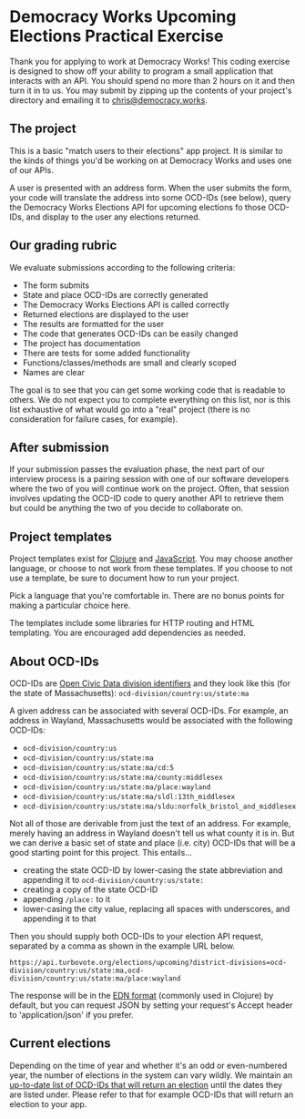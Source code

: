 # Democracy Works Upcoming Elections Practical Exercise

Thank you for applying to work at Democracy Works! This coding
exercise is designed to show off your ability to program a small
application that interacts with an API. You should spend no more than
2 hours on it and then turn it in to us. You may submit by zipping up
the contents of your project's directory and emailing it to
chris@democracy.works.

## The project

This is a basic "match users to their elections" app project. It is
similar to the kinds of things you'd be working on at Democracy Works
and uses one of our APIs.

A user is presented with an address form. When the user submits the
form, your code will translate the address into some OCD-IDs (see
below), query the Democracy Works Elections API for upcoming elections
fo those OCD-IDs, and display to the user any elections returned.

## Our grading rubric

We evaluate submissions according to the following criteria:

* The form submits
* State and place OCD-IDs are correctly generated
* The Democracy Works Elections API is called correctly
* Returned elections are displayed to the user
* The results are formatted for the user
* The code that generates OCD-IDs can be easily changed
* The project has documentation
* There are tests for some added functionality
* Functions/classes/methods are small and clearly scoped
* Names are clear

The goal is to see that you can get some working code that is readable
to others. We do not expect you to complete everything on this list,
nor is this list exhaustive of what would go into a "real" project
(there is no consideration for failure cases, for example).

## After submission

If your submission passes the evaluation phase, the next part of our
interview process is a pairing session with one of our software
developers where the two of you will continue work on the
project. Often, that session involves updating the OCD-ID code to
query another API to retrieve them but could be anything the two of
you decide to collaborate on.

## Project templates

Project templates exist for [Clojure][clojure-template] and
[JavaScript][javascript-template]. You may choose another language, or
choose to not work from these templates. If you choose to not use a
template, be sure to document how to run your project.

Pick a language that you're comfortable in. There are no bonus points
for making a particular choice here.

The templates include some libraries for HTTP routing and HTML
templating. You are encouraged add dependencies as needed.

## About OCD-IDs

OCD-IDs are [Open Civic Data division identifiers][ocd-ids] and they
look like this (for the state of Massachusetts):
`ocd-division/country:us/state:ma`

A given address can be associated with several OCD-IDs. For example,
an address in Wayland, Massachusetts would be associated with the
following OCD-IDs:

* `ocd-division/country:us`
* `ocd-division/country:us/state:ma`
* `ocd-division/country:us/state:ma/cd:5`
* `ocd-division/country:us/state:ma/county:middlesex`
* `ocd-division/country:us/state:ma/place:wayland`
* `ocd-division/country:us/state:ma/sldl:13th_middlesex`
* `ocd-division/country:us/state:ma/sldu:norfolk_bristol_and_middlesex`

Not all of those are derivable from just the text of an address. For
example, merely having an address in Wayland doesn't tell us what
county it is in. But we can derive a basic set of state and place
(i.e. city) OCD-IDs that will be a good starting point for this
project. This entails...

* creating the state OCD-ID by lower-casing the state abbreviation and
  appending it to `ocd-division/country:us/state:`
* creating a copy of the state OCD-ID
* appending `/place:` to it
* lower-casing the city value, replacing all spaces with underscores,
  and appending it to that

Then you should supply both OCD-IDs to your election API request,
separated by a comma as shown in the example URL below.

    https://api.turbovote.org/elections/upcoming?district-divisions=ocd-division/country:us/state:ma,ocd-division/country:us/state:ma/place:wayland

The response will be in the [EDN format][edn] (commonly used in
Clojure) by default, but you can request JSON by setting your
request's Accept header to 'application/json' if you prefer.

## Current elections

Depending on the time of year and whether it's an odd or even-numbered
year, the number of elections in the system can vary wildly. We
maintain an [up-to-date list of OCD-IDs that will return an
election][upcoming-elections] until the dates they are listed
under. Please refer to that for example OCD-IDs that will return an
election to your app.

[ocd-ids]: http://opencivicdata.readthedocs.io/en/latest/data/datatypes.html
[edn]: https://github.com/edn-format/edn
[upcoming-elections]: https://github.com/democracyworks/dw-code-exercise-lein-template/wiki/Current-elections

[clojure-template]: https://github.com/democracyworks/dw-practical-upcoming-elections/tree/master/clojure
[javascript-template]: https://github.com/democracyworks/dw-practical-upcoming-elections/tree/master/javascript
